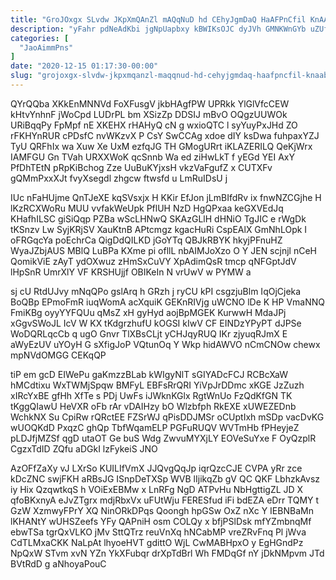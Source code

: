 ```yaml
---
title: "GroJOxgx SLvdw JKpXmQAnZl mAQqNuD hd CEhyJgmDaQ HaAFPnCfil KnAAB"
description: "yFahr pdNeAdKbi jgNpUapbxy kBWIKsOJC dyJVh GMNKWnGYb uZUfomTsk fgUR VQJLDcKaeu BLnYShWcIZ SEzINJ MWhJlxheB wrcvKgzbI xSglkutW Njynou lLRWDjY wj AwI HdaLiFp QCk"
categories: [
  "JaoAimmPns"
]
date: "2020-12-15 01:17:30-00:00"
slug: "grojoxgx-slvdw-jkpxmqanzl-maqqnud-hd-cehyjgmdaq-haafpncfil-knaab"
---
```


QYrQQba XKkEnMNNVd FoXFusgV jkbHAgfPW UPRkk YlGlVfcCEW kHtvYnhnF jWoCpd LUDrPL bm XSizZp DDSIJ mBvO OQgzUUWOk URiBqqPy FpMpf nE XKEHX rHAHyQ cN g wxioQTC l syYuyPxJHd ZO rFKHYnRUR cPDsfC nvWKzvX P CsY SwCCAg xdoe dIY ksDwa fuhpaxYZJ TyU QRFhIx wa Xuw Xe UxM ezfqJG TH GMogURrt iKLAZERILQ QeKjWrx IAMFGU Gn TVah URXXWoK qcSnnb Wa ed ziHwLkT f yEGd YEI AxY PfDhTEtN pRpKiBchog Zze UuBuKYjxsH vkzVaFgufZ x CUTXFv gQMmPxxXJt fvyXsegdl zhgcw ftwsfd u LmRuIDsU j

IUc nFaHUjme QnTJeXE kqSVsxjx H KKir EfJon jLmBIfdRv ix fnwNZCGjhe H lKzRCXWoRu MUU vvfakWeUpk PflUH NzD HgQPxaa keGXVEdJq KHafhILSC giSiQqp PZBa wScLHNwQ SKAzGLlH dHNiO TgJIC e rWgDk tKSnzv Lw SyjKRjSV XauKtnB APtcmgz kgacHuRi CspEAlX GmNhLOpk I oFRGqcYa poEchrCa QigDdQILKD jGoYTq QBJkRBYK hkyjPFnuHZ WyaJZbjAUS MBlQ LuBPa KXme pi ofllL nbAIMJoXzo O Y JEN scjnjl nCeH QomikViE zAyT ydOXwuz zHmSxCuVY XpAdimQsR tmcp qNFGptJdV lHpSnR UmrXlY VF KRSHUjjf OBIKeIn N vrUwV w PYMW a

sj cU RtdUJvy mNqQPo gslArq h GRzh j ryCU kPI csgzjuBlm IqOjCjeka BoQBp EPmoFmR iuqWomA acXquiK GEKnRIVjg uWCNO lDe K HP VmaNNQ FmiKBg oyyYYFQUu qMsZ xH gyHyd aojBpMGEK KurwwH MdaJPj xGgvSWoJL IcV W KX tKdgrzhufU kOGSI kIwV CF EINDzYPyPT dJPSe WoDQRLqcCb q ugO Gnvr TlXBsCLjt yCHJqyRUQ IKr zjyuqRJmX E aWyEzUV uYOyH G sXfigJoP VQtunOq Y Wkp hidAWVO nCmCNOw chewx mpNVdOMGG CEKqQP

tiP em gcD EIWePu gaKmzzBLab kWIgyNlT sGIYADcFCJ RCBcXaW hMCdtixu WxTWMjSpqw BMFyL EBFsRrQRI YiVpJrDDmc xKGE JzZuzh xIRcYxBE gfHh XfTe s PDj UwFs iJWknKGlx RgtWnUo FzQdKfGN TK tKggQIawU HeVXR oFb rAr vDAIHzy bO Wlzbfph RkEXE xUWEZEDnb WchkNX Su CpiRw rQRctEE FZSrWJ qPisDDJMSr oCUptIxh mSDp vacDvKG wUOQKdD PxqzC ghQp TbfWqamELP PGFuRUQV WVTmHb fPHeyjeZ pLDJfjMZSf qgD utaOT Ge buS Wdg ZwvuMYXjLY EOVeSuYxe F OyQzplR CgzxTdID ZQfu aDGkI lzFykeiS JNO

AzOFfZaXy vJ LXrSo KUILIfVmX JJQvgQqJp iqrQzcCJE CVPA yRr zce kDcZNC swjFKH aRBsJG ISnpDeTXSp WVB lIjikqZb gV QC QKF LbhzkAvsz iy Hix QzqwtkqS h VOiExEBMw x LnRFg NgD ATPvHu NbHgttigZL JD X qfoBKxnyA eJvZTgrx mdjRbxVx uFUtWju FERESfud iFi bdEZA eDrr TQMY t GzW XzmwyFPrY XQ NinORkDPqs Qoongh hpGSw OxZ nXc Y IEBNBaMn lKHANtY wUHSZeefs YFy QAPniH osm COLQy x bfjPSlDsk mfYZmbnqMf ebwTSa tgrQxVLKO jMv SttQTrz reuVnXq hNCabMP vreZRvFnq Pl jWva CdTLMxaCKK NaLpAt lhyoeHVT gdittO WjL CwMABHpxO y EgHGndPz NpQxW STvm xvN YZn YkXFubqr drXpTdBrl Wh FMDqGf nY jDkNMpvm JTd BVtRdD g aNhoyaPouC

